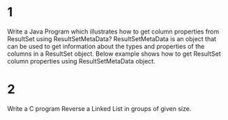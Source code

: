 
# 1 
Write a Java Program which illustrates how to get column properties from ResultSet using ResultSetMetaData? ResultSetMetaData is an object that can be used to get information about the types and properties of the columns in a ResultSet object. Below example shows how to get ResultSet column properties using ResultSetMetaData object.

# 2 
Write a C program Reverse a Linked List in groups of given size.
